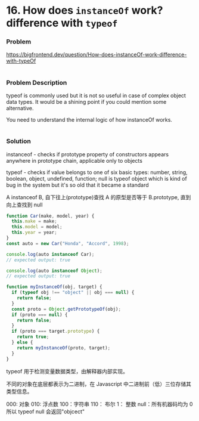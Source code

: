 # 16. How does `instanceOf` work? difference with `typeof`

### Problem

https://bigfrontend.dev/question/How-does-instanceOf-work-difference-with-typeOf

#

### Problem Description

typeof is commonly used but it is not so useful in case of complex object data types. It would be a shining point if you could mention some alternative.

You need to understand the internal logic of how instanceOf works.

#

### Solution

instanceof - checks if prototype property of constructors appears anywhere in prototype chain, applicable only to objects

typeof - checks if value belongs to one of six basic types: number, string, boolean, object, undefined, function; null is typeof object which is kind of bug in the system but it's so old that it became a standard

A instanceof B, 自下往上(prototype)查找 A 的原型是否等于 B.prototype, 直到向上查找到 null

```js
function Car(make, model, year) {
  this.make = make;
  this.model = model;
  this.year = year;
}
const auto = new Car("Honda", "Accord", 1998);

console.log(auto instanceof Car);
// expected output: true

console.log(auto instanceof Object);
// expected output: true
```

```js
function myInstanceOf(obj, target) {
  if (typeof obj !== "object" || obj === null) {
    return false;
  }
  const proto = Object.getPrototypeOf(obj);
  if (proto === null) {
    return false;
  }
  if (proto === target.prototype) {
    return true;
  } else {
    return myInstanceOf(proto, target);
  }
}
```

typeof 用于检测变量数据类型，由解释器内部实现。

不同的对象在底层都表示为二进制，在 Javascript 中二进制前（低）三位存储其类型信息。

000: 对象
010: 浮点数
100：字符串
110： 布尔
1： 整数
null：所有机器码均为 0
所以 typeof null 会返回"objcect"
